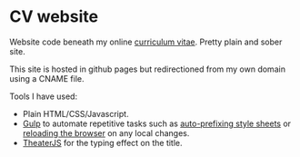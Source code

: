 # CV website
Website code beneath my online [curriculum vitae](http://vicenteortiz.me). Pretty plain and sober site.

This site is hosted in github pages but redirectioned from my own domain using a CNAME file.

Tools I have used:
+ Plain HTML/CSS/Javascript.
+ [Gulp](http://gulpjs.com) to automate repetitive tasks such as [auto-prefixing style sheets](https://www.npmjs.com/package/gulp-autoprefixer) or [reloading the browser](https://www.browsersync.io) on any local changes.
+ [TheaterJS](https://github.com/Zhouzi/TheaterJS) for the typing effect on the title.
